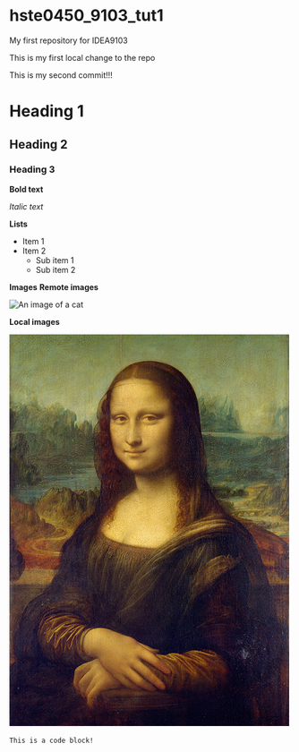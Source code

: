 # hste0450_9103_tut1
My first repository for IDEA9103

This is my first local change to the repo

This is my second commit!!!

# Heading 1

## Heading 2

### Heading 3


**Bold text**

*Italic text*

**Lists**

- Item 1
- Item 2
    - Sub item 1
    - Sub item 2

**Images**
**Remote images**

![An image of a cat](http://placekitten.com/200/300)

**Local images**

![The Mona Lisa](readmeImages/Mona_Lisa_by_Leonardo_da_Vinci_500_x_700.jpg)


```
This is a code block!
```